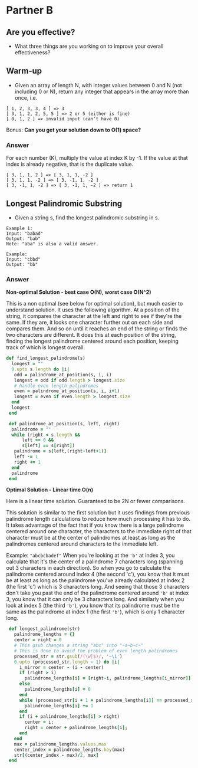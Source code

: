 # Partner B

## Are you effective?
* What three things are you working on to improve your overall effectiveness?

## Warm-up
* Given an array of length N, with integer values between 0 and N (not including 0 or N), return any integer that appears in the array more than once, i.e.

```
[ 1, 2, 3, 3, 4 ] => 3
[ 3, 1, 2, 2, 5, 5 ] => 2 or 5 (either is fine)
[ 0, 1, 2 ] => invalid input (can’t have 0)
```

Bonus: **Can you get your solution down to O(1) space?**

### Answer
For each number (K), multiply the value at index K by -1. If the value at that index is already negative, that is the duplicate value.

```
[ 3, 1, 1, 2 ] => [ 3, 1, 1, -2 ]
[ 3, 1, 1, -2 ] => [ 3, -1, 1, -2 ]
[ 3, -1, 1, -2 ] => [ 3, -1, 1, -2 ] => return 1
```

## Longest Palindromic Substring
* Given a string s, find the longest palindromic substring in s.

```
Example 1:
Input: "babad"
Output: "bab"
Note: "aba" is also a valid answer.
```

```
Example:
Input: "cbbd"
Output: "bb"
```

### Answer
**Non-optimal Solution - best case O(N), worst case O(N^2)**

This is a non optimal (see below for optimal solution), but much easier to understand solution. It uses the following algorithm. At a position of the string, it compares the character at the left and right to see if they're the same. If they are, it looks one character further out on each side and compares them. And so on until it reaches an end of the string or finds the two characters are different. It does this at each position of the string, finding the longest palindrome centered around each position, keeping track of which is longest overall.

```ruby
def find_longest_palindrome(s)  
  longest = ""  
  0.upto s.length do |i|  
   odd = palindrome_at_position(s, i, i)  
   longest = odd if odd.length > longest.size  
   # handle even length palindromes  
   even = palindrome_at_position(s, i, i+1)  
   longest = even if even.length > longest.size  
  end  
  longest  
 end

 def palindrome_at_position(s, left, right)  
  palindrome = ""  
  while (right < s.length &&  
      left >= 0 &&  
      s[left] == s[right])  
   palindrome = s[left,(right-left+1)]  
   left -= 1  
   right += 1  
  end  
  palindrome   
 end  
 ```

 **Optimal Solution - Linear time O(n)**

 Here is a linear time solution. Guaranteed to be 2N or fewer comparisons.

 This solution is similar to the first solution but it uses findings from previous palindrome length calculations to reduce how much processing it has to do. It takes advantage of the fact that if you know there is a large palindrome centered around one character, the characters to the immediate right of that character must be at the center of palindromes at least as long as the palindromes centered around characters to the immediate left.

 Example: `"abcbcbadef"` When you're looking at the `'b'` at index 3, you calculate that it's the center of a palindrome 7 characters long (spanning out 3 characters in each direction). So when you go to calculate the palindrome centered around index 4 (the second 'c'), you know that it must be at least as long as the palindrome you've already calculated at index 2 (the first 'c') which is 3 characters long. And seeing that those 3 characters don't take you past the end of the palindrome centered around `'b'` at index 3, you know that it can only be 3 characters long. And similarly when you look at index 5 (the third `'b'`), you know that its palindrome must be the same as the palindrome at index 1 (the first `'b'`), which is only 1 character long.

```ruby
 def longest_palindrome(str)  
   palindrome_lengths = {}  
   center = right = 0  
   # This gsub changes a string "abc" into "~a~b~c~"
   # This is done to avoid the problem of even length palindromes    
   processed_str = str.gsub(/(\w|$)/, '~\1')  
   0.upto (processed_str.length - 1) do |i|  
     i_mirror = center - (i - center)  
     if (right > i)  
       palindrome_lengths[i] = [right-i, palindrome_lengths[i_mirror]].min  
     else  
       palindrome_lengths[i] = 0  
     end
     while (processed_str[i + 1 + palindrome_lengths[i]] == processed_str[i - 1 - palindrome_lengths[i]])
       palindrome_lengths[i] += 1
     end
     if (i + palindrome_lengths[i] > right)  
       center = i;  
       right = center + palindrome_lengths[i];  
     end  
   end  
   max = palindrome_lengths.values.max  
   center_index = palindrome_lengths.key(max)  
   str[(center_index - max)/2, max]  
 end
 ```
